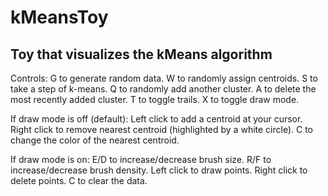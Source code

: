 # kMeansToy
Toy that visualizes the kMeans algorithm
----------------------------------------
Controls:
G to generate random data.
W to randomly assign centroids.
S to take a step of k-means.
Q to randomly add another cluster.
A to delete the most recently added cluster.
T to toggle trails.
X to toggle draw mode.


If draw mode is off (default):
Left click to add a centroid at your cursor.
Right click to remove nearest centroid (highlighted by a white circle).
C to change the color of the nearest centroid.

If draw mode is on:
E/D to increase/decrease brush size.
R/F to increase/decrease brush density.
Left click to draw points.
Right click to delete points. 
C to clear the data.
